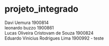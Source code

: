 # projeto_integrado

Davi Uemura 1900814  
leonardo buzzo 1900861  
Lucas Oliveira Cristovam de Souza 1900824  
Eduardo Vinicius Rodrigues Lima 1900992 - teste
